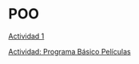 # POO

[Actividad 1](./Setup/README.md)

[Actividad: Programa Básico Películas](./Peliculas/Program.cs)


